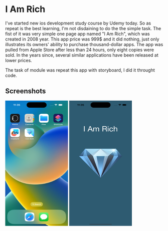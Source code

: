 # I Am Rich

I've started new ios development study course by Udemy today. So as repeat is the best learning, I'm not disdaining to do the the simple task. The fist of it was very simple one page app named "I Am Rich", which was created in 2008 year. This app price was 999$ and it did nothing, just only illustrates its owners' ability to purchase thousand-dollar apps. The app was pulled from Apple Store after less than 24 hours, only eight copies were sold. In the years since, several similar applications have been released at lower prices. 

The task of module was repeat this app with storyboard, I did it throught code.

## Screenshots

<img src="https://github.com/YevheniiVladichuk/I-Am-Rich/blob/main/Simulator%20Screen%20Shot%20-%20iPhone%2014%20Pro%20-%202022-12-26%20at%2023.35.17.png?raw=true.type" width="200" height="400">

<img src="https://github.com/YevheniiVladichuk/I-Am-Rich/blob/main/Simulator%20Screen%20Shot%20-%20iPhone%2014%20Pro%20-%202022-12-26%20at%2023.35.11.png?raw=true.type" width="200" height="400">
